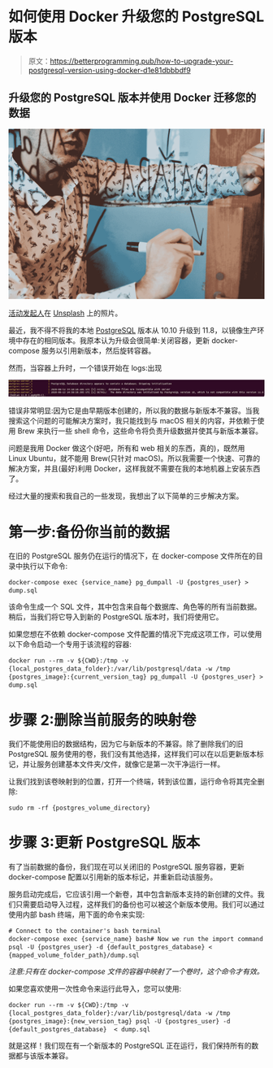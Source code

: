 # 如何使用 Docker 升级您的 PostgreSQL 版本

> 原文：<https://betterprogramming.pub/how-to-upgrade-your-postgresql-version-using-docker-d1e81dbbbdf9>

## 升级您的 PostgreSQL 版本并使用 Docker 迁移您的数据

![](img/c818f600c7e889ab24fc818d449dc173.png)

[活动发起人](https://unsplash.com/@campaign_creators?utm_source=medium&utm_medium=referral)在 [Unsplash](https://unsplash.com?utm_source=medium&utm_medium=referral) 上的照片。

最近，我不得不将我的本地 [PostgreSQL](https://www.postgresql.org/) 版本从 10.10 升级到 11.8，以镜像生产环境中存在的相同版本。我原本认为升级会很简单:关闭容器，更新 docker-compose 服务以引用新版本，然后旋转容器。

然而，当容器上升时，一个错误开始在 logs:‌出现

![](img/e22dd70474cf40eb4fd1f919412ac960.png)

错误非常明显:因为它是由早期版本创建的，所以我的数据与新版本不兼容。当我搜索这个问题的可能解决方案时，我只能找到与 macOS 相关的内容，并依赖于使用 Brew 来执行一些 shell 命令，这些命令将负责升级数据并使其与新版本兼容。

问题是我用 Docker 做这个(好吧，所有和 web 相关的东西，真的)，既然用 Linux Ubuntu，就不能用 Brew(只针对 macOS)。所以我需要一个快速、可靠的解决方案，并且(最好)利用 Docker，这样我就不需要在我的本地机器上安装东西了。

经过大量的搜索和我自己的一些发现，我想出了以下简单的三步解决方案。

# 第一步:备份你当前的数据

在旧的 PostgreSQL 服务仍在运行的情况下，在 docker-compose 文件所在的目录中执行以下命令:

```
docker-compose exec {service_name} pg_dumpall -U {postgres_user} > dump.sql
```

该命令生成一个 SQL 文件，其中包含来自每个数据库、角色等的所有当前数据。稍后，当我们将它导入到新的 PostgreSQL 版本时，我们将使用它。

如果您想在不依赖 docker-compose 文件配置的情况下完成这项工作，可以使用以下命令启动一个专用于该流程的容器:

```
docker run --rm -v ${CWD}:/tmp -v {local_postgres_data_folder}:/var/lib/postgresql/data -w /tmp {postgres_image}:{current_version_tag} pg_dumpall -U {postgres_user} > dump.sql
```

# 步骤 2:删除当前服务的映射卷

我们不能使用旧的数据结构，因为它与新版本的不兼容。除了删除我们的旧 PostgreSQL 服务使用的卷，我们没有其他选择，这样我们可以在以后更新版本标记，并让服务创建基本文件夹/文件，就像它是第一次干净运行一样。

让我们找到该卷映射到的位置，打开一个终端，转到该位置，运行命令将其完全删除:

```
sudo rm -rf {postgres_volume_directory}
```

# 步骤 3:更新 PostgreSQL 版本

有了当前数据的备份，我们现在可以关闭旧的 PostgreSQL 服务容器，更新 docker-compose 配置以引用新的版本标记，并重新启动该服务。

服务启动完成后，它应该引用一个新卷，其中包含新版本支持的新创建的文件。我们只需要启动导入过程，这样我们的备份也可以被这个新版本使用。我们可以通过使用内部 bash 终端，用下面的命令来实现:

```
# Connect to the container's bash terminal
docker-compose exec {service_name} bash# Now we run the import command
psql -U {postgres_user} -d {default_postgres_database} < {mapped_volume_folder_path}/dump.sql
```

*注意:只有在 docker-compose 文件的容器中映射了一个卷时，这个命令才有效。*

如果您喜欢使用一次性命令来运行此导入，您可以使用:

```
docker run --rm -v ${CWD}:/tmp -v {local_postgres_data_folder}:/var/lib/postgresql/data -w /tmp {postgres_image}:{new_version_tag} psql -U {postgres_user} -d {default_postgres_database}  < dump.sql
```

就是这样！我们现在有一个新版本的 PostgreSQL 正在运行，我们保持所有的数据都与该版本兼容。